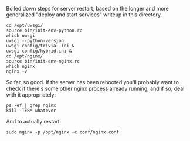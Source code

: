 
Boiled down steps for server restart, based on the longer and more generalized "deploy and start services" writeup in this directory.

```
cd /opt/uwsgi/
source bin/init-env-python.rc 
which uwsgi
uwsgi --python-version
uwsgi config/trivial.ini &
uwsgi config/hybrid.ini &
cd /opt/nginx/
source bin/init-env-nginx.rc 
which nginx
nginx -v
```

So far, so good.  If the server has been rebooted you'll probably want to check if there's some other nginx process already running, and if so, deal with it appropriately:

```
ps -ef | grep nginx
kill -TERM whatever 
```

And to actually restart:

```
sudo nginx -p /opt/nginx -c conf/nginx.conf
```

